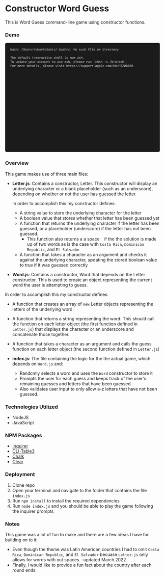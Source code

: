 # Constructor Word Guess

This is Word Guess command-line game using constructor functions.

### Demo

![Word Guess CLI Demo](/gif/demo.gif)

### Overview

This game makes use of three main files:

* **Letter.js**: Contains a constructor, Letter. This constructor will display an underlying character or a blank placeholder (such as an underscore), depending on whether or not the user has guessed the letter. 

  In order to accomplish this my constructor defines:

  * A string value to store the underlying character for the letter
  * A boolean value that stores whether that letter has been guessed yet
  * A function that returns the underlying character if the letter has been guessed, or a placeholder (underscore) if the letter has not been guessed.
    * This function also returns a a space ` `  if the the solution is made up of two words as is the case with `Costa Rica`, `Dominican Republic`, and `El Salvador`
  * A function that takes a character as an argument and checks it against the underlying character, updating the stored boolean value to true if it was guessed correctly

* **Word.js**: Contains a constructor, Word that depends on the Letter constructor. This is used to create an object representing the current word the user is attempting to guess. 

In order to accomplish this my constructor defines:

  * A function that creates an array of `new` Letter objects representing the letters of the underlying word
  * A function that returns a string representing the word. This should call the function on each letter object (the first function defined in `Letter.js`) that displays the character or an underscore and concatenate those together.
  * A function that takes a character as an argument and calls the guess function on each letter object (the second function defined in `Letter.js`)

* **index.js**: The file containing the logic for the the actual game, which depends on `Word.js` and:

  * Randomly selects a word and uses the `Word` constructor to store it
  * Prompts the user for each guess and keeps track of the user's remaining guesses and letters that have been guessed
  * Also validates user input to only allow a-z letters that have not been guessed.

### Technologies Utilized

* NodeJS
* JavaScript

### NPM Packages

* [Inquirer](https://www.npmjs.com/package/inquirer)
* [CLI-Table3](https://www.npmjs.com/package/cli-table3)
* [Chalk](https://www.npmjs.com/package/chalk)
* [Clear](https://www.npmjs.com/package/clear)

### Deployment
1. Clone repo
1. Open your terminal and navigate to the folder that contains the file `index.js`
1. Run `npm install` to install the required dependencies
1. Run `node index.js` and you should be able to play the game following the inquirer prompts

### Notes

This game was a lot of fun to make and there are a few ideas I have for building on to it:

* Even though the theme was Latin American countries I had to omit `Costa Rica`, `Dominican Republic`, and `El Salvador` becuase `Letter.js` only allows for words with out spaces. -updated March 2022
* Finally, I would like to provide a fun fact about the country after each round ends.
